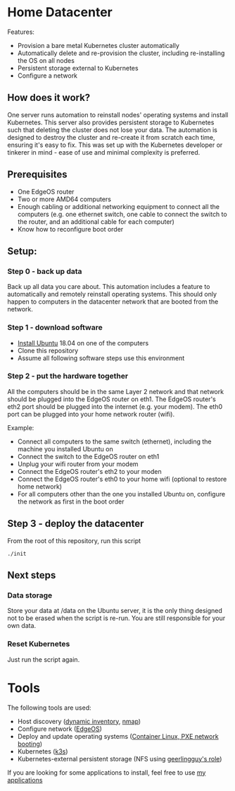 # Home Datacenter

Features:
- Provision a bare metal Kubernetes cluster automatically
- Automatically delete and re-provision the cluster, including re-installing the OS on all nodes
- Persistent storage external to Kubernetes
- Configure a network

## How does it work?

One server runs automation to reinstall nodes' operating systems and install Kubernetes. This server also provides persistent storage to Kubernetes such that deleting the cluster does not lose your data. The automation is designed to destroy the cluster and re-create it from scratch each time, ensuring it's easy to fix. This was set up with the Kubernetes developer or tinkerer in mind - ease of use and minimal complexity is preferred.

## Prerequisites

- One EdgeOS router
- Two or more AMD64 computers
- Enough cabling or additional networking equipment to connect all the computers (e.g. one ethernet switch, one cable to connect the switch to the router, and an additional cable for each computer)
- Know how to reconfigure boot order

## Setup:

### Step 0 - back up data

Back up all data you care about. This automation includes a feature to automatically and remotely reinstall operating systems. This should only happen to computers in the datacenter network that are booted from the network.

### Step 1 - download software

- [Install Ubuntu](https://tutorials.ubuntu.com/tutorial/tutorial-install-ubuntu-desktop#0) 18.04 on one of the computers
- Clone this repository
- Assume all following software steps use this environment

### Step 2 - put the hardware together

All the computers should be in the same Layer 2 network and that network should be plugged into the EdgeOS router on eth1. The EdgeOS router's eth2 port should be plugged into the internet (e.g. your modem). The eth0 port can be plugged into your home network router (wifi).

Example:

- Connect all computers to the same switch (ethernet), including the machine you installed Ubuntu on
- Connect the switch to the EdgeOS router on eth1
- Unplug your wifi router from your modem
- Connect the EdgeOS router's eth2 to your moden
- Connect the EdgeOS router's eth0 to your home wifi (optional to restore home network)
- For all computers other than the one you installed Ubuntu on, configure the network as first in the boot order

## Step 3 - deploy the datacenter

From the root of this repository, run this script
```
./init
```

## Next steps

### Data storage

Store your data at /data on the Ubuntu server, it is the only thing designed not to be erased when the script is re-run. You are still responsible for your own data.

### Reset Kubernetes

Just run the script again.

# Tools

The following tools are used:

- Host discovery ([dynamic inventory](https://docs.ansible.com/ansible/latest/dev_guide/developing_inventory.html), [nmap](https://nmap.org/))
- Configure network ([EdgeOS](https://www.ui.com/edgemax/edgerouter-lite/))
- Deploy and update operating systems ([Container Linux, PXE network booting](https://coreos.com/os/docs/latest/booting-with-pxe.html))
- Kubernetes ([k3s](https://github.com/rancher/k3s))
- Kubernetes-external persistent storage (NFS using [geerlingguy's role](https://github.com/geerlingguy/ansible-role-nfs))

If you are looking for some applications to install, feel free to use [my applications](https://github.com/sjmiller609/my_apps.git)
